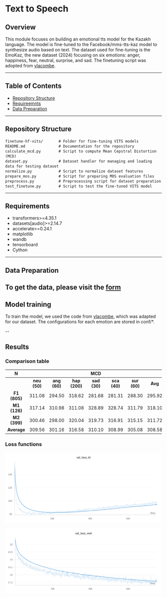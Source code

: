 # Text to Speech

## Overview

This module focuses on building an emotional tts model for the Kazakh language. The model is fine-tuned to the Facebook/mms-tts-kaz model to synthesize audio based on text. The dataset used for fine-tuning is the EmoKaz, the new dataset (2024) focusing on six emotions: anger, happiness, fear, neutral, surprise, and sad. The finetuning script was adopted from [ylacombe](https://github.com/ylacombe/finetune-hf-vits). 

---

## Table of Contents

- [Repository Structure](#repository-structure)
- [Requireemnts](#requirements)
- [Data Preparation](#data-preparation)

---

## Repository Structure

```plaintext
finetune-hf-vits/       # Folder for fine-tuning VITS models
README.md               # Documentation for the repository
calculate_mcd.py        # Script to compute Mean Cepstral Distortion (MCD)
dataset.py              # Dataset handler for managing and loading data for testing dataset
normalize.py            # Script to normalize dataset features
prepare_mos.py          # Script for preparing MOS evaluation files
preprocess.py           # Preprocessing script for dataset preparation
test_finetune.py        # Script to test the fine-tuned VITS model
```
---

## Requirements

* transformers>=4.35.1
* datasets[audio]>=2.14.7
* accelerate>=0.24.1
* matplotlib
* wandb
* tensorboard
* Cython
---

## Data Preparation
To get the data, please visit the [form](https://docs.google.com/forms/d/e/1FAIpQLSeTg88cvRbZkR5Go1p0IkQxFnOJv2KL6j2WVcsa6ut4XzQp5g/viewform)
---

## Model training
To train the model, we used the code from [ylacombe](https://github.com/ylacombe/finetune-hf-vits), which was adapted for our dataset. The configurations for each emotion are stored in conf/*.

--
## Results

### Comparison table
|       N      |              |              |               |    **MCD**   |              |              |          |   MOS   |
|:------------:|:------------:|:------------:|:-------------:|:------------:|:------------:|:------------:|:--------:|:-------:|
|              | **neu (50)** | **ang (60)** | **hap (200)** | **sad (30)** | **sca (40)** | **sur (60)** | **Avg**  | **exp** |
| **F1 (805)** |  311.08      |  294.50      |  318.62       |  281.68      |  281.31      |  288.30      |  295.92  |  3.83   |
| **M1 (126)** |  317.14      |  310.98      |  311.08       |  328.89      |  328.74      |  311.79      |  318.10  |  3.67   |
| **M2 (399)** |  300.46      |  298.00      |  320.04       |  319.73      |  316.91      |  315.15      |  311.72  |  3.80   |
| **Average**  |  309.56      |  301.16      |  316.58       |  310.10      |  308.99      |  305.08      |  308.58  |  3.77   |

### Loss functions
![Val loss kl](doc/loss_kl.png)

![Vall loss mel](doc/loss_mel.png)
